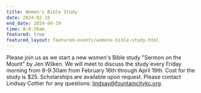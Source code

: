 ```yaml
---
title: Women's Bible Study
date: 2024-02-16
end_date: 2024-04-19
time: 8–9:30am
featured: true
featured_layout: featured-events/womens-bible-study.html
---
```

Please join us as we start a new women's Bible study "Sermon on the Mount" by Jen Wilken. We will meet to discuss the study every Friday morning from 8-9:30am from February 16th through April 19th. Cost for the study is $25. Scholarships are available upon request. Please contact Lindsay Cottier for any questions: lindsay@fountaincitykc.org.
